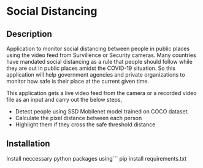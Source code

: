 # Social Distancing
## Description
Application to monitor social distancing between people in public places using the video feed from Survillence or Security cameras.
Many countries have mandated social distancing as a rule that people should follow while they are out in public places amidst the COVID-19 situation. So this application will help government agencies and private organizations to monitor how safe is their place at the current given time.

This application gets a live video feed from the camera or a recorded video file as an input and carry out the below steps,
  - Detect people using SSD Mobilenet model trained on COCO dataset.
  - Calculate the pixel distance between each person
  - Highlight them if they cross the safe threshold distance

## Installation
Install neccessary python packages using```
pip install requirements.txt 
```
